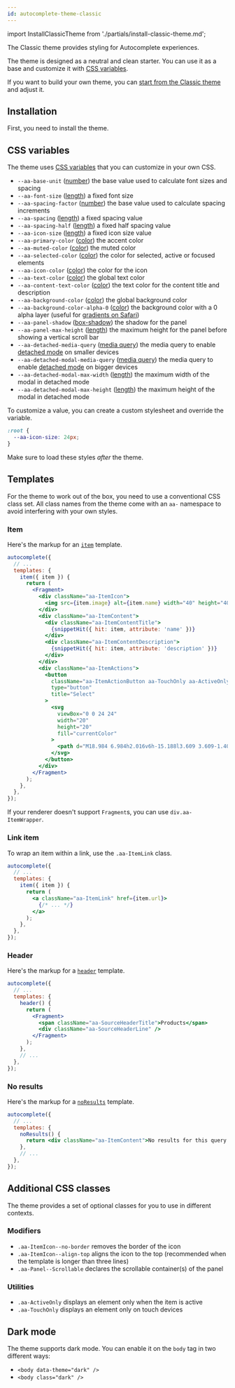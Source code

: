 ```yaml
---
id: autocomplete-theme-classic
---
```


import InstallClassicTheme from './partials/install-classic-theme.md';

The Classic theme provides styling for Autocomplete experiences.

The theme is designed as a neutral and clean starter. You can use it as a base and customize it with [CSS variables](https://developer.mozilla.org/en-US/docs/Web/CSS/Using_CSS_custom_properties).

If you want to build your own theme, you can [start from the Classic theme](https://github.com/algolia/autocomplete/tree/next/packages/autocomplete-theme-classic) and adjust it.

## Installation

First, you need to install the theme.

<InstallClassicTheme />

## CSS variables

The theme uses [CSS variables](https://developer.mozilla.org/en-US/docs/Web/CSS/Using_CSS_custom_properties) that you can customize in your own CSS.

- `--aa-base-unit` ([number](https://developer.mozilla.org/en-US/docs/Web/CSS/number)) the base value used to calculate font sizes and spacing
- `--aa-font-size` ([length](https://developer.mozilla.org/en-US/docs/Web/CSS/length)) a fixed font size
- `--aa-spacing-factor` ([number](https://developer.mozilla.org/en-US/docs/Web/CSS/number)) the base value used to calculate spacing increments
- `--aa-spacing` ([length](https://developer.mozilla.org/en-US/docs/Web/CSS/length)) a fixed spacing value
- `--aa-spacing-half` ([length](https://developer.mozilla.org/en-US/docs/Web/CSS/length)) a fixed half spacing value
- `--aa-icon-size` ([length](https://developer.mozilla.org/en-US/docs/Web/CSS/length)) a fixed icon size value
- `--aa-primary-color` ([color](https://developer.mozilla.org/en-US/docs/Web/CSS/color_value)) the accent color
- `--aa-muted-color` ([color](https://developer.mozilla.org/en-US/docs/Web/CSS/color_value)) the muted color
- `--aa-selected-color` ([color](https://developer.mozilla.org/en-US/docs/Web/CSS/color_value)) the color for selected, active or focused elements
- `--aa-icon-color` ([color](https://developer.mozilla.org/en-US/docs/Web/CSS/color_value)) the color for the icon
- `--aa-text-color` ([color](https://developer.mozilla.org/en-US/docs/Web/CSS/color_value)) the global text color
- `--aa-content-text-color` ([color](https://developer.mozilla.org/en-US/docs/Web/CSS/color_value)) the text color for the content title and description
- `--aa-background-color` ([color](https://developer.mozilla.org/en-US/docs/Web/CSS/color_value)) the global background color
- `--aa-background-color-alpha-0` ([color](https://developer.mozilla.org/en-US/docs/Web/CSS/color_value)) the background color with a 0 alpha layer (useful for [gradients on Safari](https://css-tricks.com/thing-know-gradients-transparent-black/))
- `--aa-panel-shadow` ([box-shadow](https://developer.mozilla.org/en-US/docs/Web/CSS/box-shadow)) the shadow for the panel
- `--aa-panel-max-height` ([length](https://developer.mozilla.org/en-US/docs/Web/CSS/length)) the maximum height for the panel before showing a vertical scroll bar
- `--aa-detached-media-query` ([media query](https://developer.mozilla.org/en-US/docs/Web/CSS/Media_Queries)) the media query to enable [detached mode](detached-mode) on smaller devices
- `--aa-detached-modal-media-query` ([media query](https://developer.mozilla.org/en-US/docs/Web/CSS/Media_Queries)) the media query to enable [detached mode](detached-mode) on bigger devices
- `--aa-detached-modal-max-width` ([length](https://developer.mozilla.org/en-US/docs/Web/CSS/length)) the maximum width of the modal in detached mode
- `--aa-detached-modal-max-height` ([length](https://developer.mozilla.org/en-US/docs/Web/CSS/length)) the maximum height of the modal in detached mode

To customize a value, you can create a custom stylesheet and override the variable.

```css title="CSS"
:root {
  --aa-icon-size: 24px;
}
```

Make sure to load these styles *after* the theme.

## Templates

For the theme to work out of the box, you need to use a conventional CSS class set. All class names from the theme come with an `aa-` namespace to avoid interfering with your own styles.

### Item

Here's the markup for an [`item`](templates#item) template.

```jsx
autocomplete({
  // ...
  templates: {
    item({ item }) {
      return (
        <Fragment>
          <div className="aa-ItemIcon">
            <img src={item.image} alt={item.name} width="40" height="40" />
          </div>
          <div className="aa-ItemContent">
            <div className="aa-ItemContentTitle">
              {snippetHit({ hit: item, attribute: 'name' })}
            </div>
            <div className="aa-ItemContentDescription">
              {snippetHit({ hit: item, attribute: 'description' })}
            </div>
          </div>
          <div className="aa-ItemActions">
            <button
              className="aa-ItemActionButton aa-TouchOnly aa-ActiveOnly"
              type="button"
              title="Select"
            >
              <svg
                viewBox="0 0 24 24"
                width="20"
                height="20"
                fill="currentColor"
              >
                <path d="M18.984 6.984h2.016v6h-15.188l3.609 3.609-1.406 1.406-6-6 6-6 1.406 1.406-3.609 3.609h13.172v-4.031z" />
              </svg>
            </button>
          </div>
        </Fragment>
      );
    },
  },
});
```

If your renderer doesn't support `Fragment`s, you can use `div.aa-ItemWrapper`.

### Link item

To wrap an item within a link, use the `.aa-ItemLink` class.

```jsx
autocomplete({
  // ...
  templates: {
    item({ item }) {
      return (
        <a className="aa-ItemLink" href={item.url}>
          {/* ... */}
        </a>
      );
    },
  },
});
```

### Header

Here's the markup for a [`header`](templates#header) template.

```jsx
autocomplete({
  // ...
  templates: {
    header() {
      return (
        <Fragment>
          <span className="aa-SourceHeaderTitle">Products</span>
          <div className="aa-SourceHeaderLine" />
        </Fragment>
      );
    },
    // ...
  },
});
```

### No results

Here's the markup for a [`noResults`](templates#noresults) template.

```jsx
autocomplete({
  // ...
  templates: {
    noResults() {
      return <div className="aa-ItemContent">No results for this query.</div>;
    },
    // ...
  },
});
```

## Additional CSS classes

The theme provides a set of optional classes for you to use in different contexts.

### Modifiers

- `.aa-ItemIcon--no-border` removes the border of the icon
- `.aa-ItemIcon--align-top` aligns the icon to the top (recommended when the template is longer than three lines)
- `.aa-Panel--Scrollable` declares the scrollable container(s) of the panel

### Utilities

- `.aa-ActiveOnly` displays an element only when the item is active
- `.aa-TouchOnly` displays an element only on touch devices

## Dark mode

The theme supports dark mode. You can enable it on the `body` tag in two different ways:

- `<body data-theme="dark" />`
- `<body class="dark" />`
